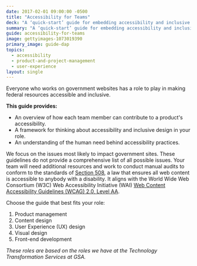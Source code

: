 ```yaml
---
date: 2017-02-01 09:00:00 -0500
title: "Accessibility for Teams"
deck: "A ‘quick-start’ guide for embedding accessibility and inclusive design practices into your team’s workflow"
summary: "A ‘quick-start’ guide for embedding accessibility and inclusive design practices into your team’s workflow"
guide: accessibility-for-teams
image: gettyimages-1073019390
primary_image: guide-dap
topics:
  - accessibility
  - product-and-project-management
  - user-experience
layout: single
---
```


Everyone who works on government websites has a role to play in making federal resources accessible and inclusive.

**This guide provides:**

- An overview of how each team member can contribute to a product's accessibility.
- A framework for thinking about accessibility and inclusive design in your role.
- An understanding of the human need behind accessibility practices.

We focus on the issues most likely to impact government sites. These guidelines do not provide a comprehensive list of all possible issues. Your team will need additional resources and work to conduct manual audits to conform to the standards of [Section 508](https://www.section508.gov/), a law that ensures all web content is accessible to anybody with a disability. It aligns with the World Wide Web Consortium (W3C) Web Accessibility Initiative (WAI) [Web Content Accessibility Guidelines (WCAG) 2.0, Level AA](https://www.w3.org/WAI/WCAG22/quickref/?versions=2.0&currentsidebar=%23col_overview&levels=a%2Caaa).

Choose the guide that best fits your role:

1. Product management
2. Content design
3. User Experience (UX) design
4. Visual design
5. Front-end development

_These roles are based on the roles we have at the Technology Transformation Services at GSA._
